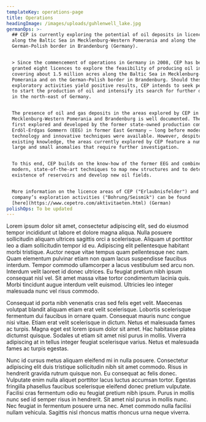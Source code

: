 ```yaml
---
templateKey: operations-page
title: Operations
headingImage: /images/uploads/guhlenwell_lake.jpg
germanOps: >-
  ## CEP is currently exploring the potential of oil deposits in licenced areas
  along the Baltic Sea in Mecklenburg-Western Pomerania and along the
  German-Polish border in Brandenburg (Germany).


  > Since the commencement of operations in Germany in 2008, CEP has been
  granted eight licences to explore the feasibility of producing oil in areas
  covering about 1.5 million acres along the Baltic Sea in Mecklenburg-Western
  Pomerania and on the German-Polish border in Brandenburg. Should these
  exploratory activities yield positive results, CEP intends to seek permission
  to start the production of oil and intensify its search for further deposits
  in the north-east of Germany.   


  The presence of oil and gas deposits in the areas explored by CEP in
  Mecklenburg-Western Pomerania and Brandenburg is well documented. They were
  first explored and developed by the former state-owned production company
  Erdöl-Erdgas Gommern (EEG) in former East Germany – long before modern
  technology and innovative techniques were available. However, despite the
  existing knowledge, the areas currently explored by CEP feature a number of
  large and small anomalies that require further investigation.  


  To this end, CEP builds on the know-how of the former EEG and combines it with
  modern, state-of-the-art techniques to map new structures and to determine the
  existence of reservoirs and develop new oil fields.  


  More information on the licence areas of CEP ("Erlaubnisfelder") and the
  company’s exploration activities ("Bohrung/Seismik") can be found
  [here](https://www.cepetro.com/aktivitaeten.html) (German)
polishOps: To be updated
---
```

Lorem ipsum dolor sit amet, consectetur adipiscing elit, sed do eiusmod tempor incididunt ut labore et dolore magna aliqua. Nulla posuere sollicitudin aliquam ultrices sagittis orci a scelerisque. Aliquam ut porttitor leo a diam sollicitudin tempor id eu. Adipiscing elit pellentesque habitant morbi tristique. Auctor neque vitae tempus quam pellentesque nec nam. Quam elementum pulvinar etiam non quam lacus suspendisse faucibus interdum. Tempor commodo ullamcorper a lacus vestibulum sed arcu non. Interdum velit laoreet id donec ultrices. Eu feugiat pretium nibh ipsum consequat nisl vel. Sit amet massa vitae tortor condimentum lacinia quis. Morbi tincidunt augue interdum velit euismod. Ultricies leo integer malesuada nunc vel risus commodo.

Consequat id porta nibh venenatis cras sed felis eget velit. Maecenas volutpat blandit aliquam etiam erat velit scelerisque. Lobortis scelerisque fermentum dui faucibus in ornare quam. Consequat mauris nunc congue nisi vitae. Etiam erat velit scelerisque in dictum. Netus et malesuada fames ac turpis. Magna eget est lorem ipsum dolor sit amet. Hac habitasse platea dictumst quisque. Sodales ut etiam sit amet nisl purus in mollis. Viverra adipiscing at in tellus integer feugiat scelerisque varius. Netus et malesuada fames ac turpis egestas.

Nunc id cursus metus aliquam eleifend mi in nulla posuere. Consectetur adipiscing elit duis tristique sollicitudin nibh sit amet commodo. Risus in hendrerit gravida rutrum quisque non. Eu consequat ac felis donec. Vulputate enim nulla aliquet porttitor lacus luctus accumsan tortor. Egestas fringilla phasellus faucibus scelerisque eleifend donec pretium vulputate. Facilisi cras fermentum odio eu feugiat pretium nibh ipsum. Purus in mollis nunc sed id semper risus in hendrerit. Sit amet nisl purus in mollis nunc. Nec feugiat in fermentum posuere urna nec. Amet commodo nulla facilisi nullam vehicula. Sagittis nisl rhoncus mattis rhoncus urna neque viverra.

